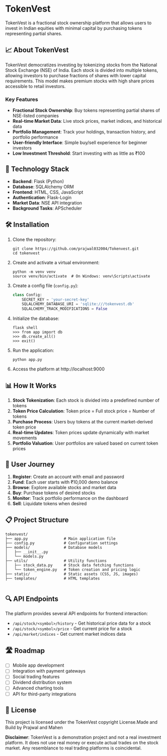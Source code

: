 # TokenVest

TokenVest is a fractional stock ownership platform that allows users to invest in Indian equities with minimal capital by purchasing tokens representing partial shares.

## 📈 About TokenVest

TokenVest democratizes investing by tokenizing stocks from the National Stock Exchange (NSE) of India. Each stock is divided into multiple tokens, allowing investors to purchase fractions of shares with lower capital requirements. This model makes premium stocks with high share prices accessible to retail investors.

### Key Features

- **Fractional Stock Ownership**: Buy tokens representing partial shares of NSE-listed companies
- **Real-time Market Data**: Live stock prices, market indices, and historical data
- **Portfolio Management**: Track your holdings, transaction history, and portfolio performance
- **User-friendly Interface**: Simple buy/sell experience for beginner investors
- **Low Investment Threshold**: Start investing with as little as ₹100

## 🚀 Technology Stack

- **Backend**: Flask (Python)
- **Database**: SQLAlchemy ORM
- **Frontend**: HTML, CSS, JavaScript
- **Authentication**: Flask-Login
- **Market Data**: NSE API integration
- **Background Tasks**: APScheduler

## 🛠️ Installation

1. Clone the repository:
   ```
   git clone https://github.com/prajwal032004/Tokenvest.git
   cd tokenvest
   ```

2. Create and activate a virtual environment:
   ```
   python -m venv venv
   source venv/bin/activate  # On Windows: venv\Scripts\activate
   ```

3. Create a config file (`config.py`):
   ```python
   class Config:
       SECRET_KEY = 'your-secret-key'
       SQLALCHEMY_DATABASE_URI = 'sqlite:///tokenvest.db'
       SQLALCHEMY_TRACK_MODIFICATIONS = False
   ```

4. Initialize the database:
   ```
   flask shell
   >>> from app import db
   >>> db.create_all()
   >>> exit()
   ```
5. Run the application:
   ```
   python app.py
   ```

6. Access the platform at http://localhost:9000

## 📊 How It Works

1. **Stock Tokenization**: Each stock is divided into a predefined number of tokens
2. **Token Price Calculation**: Token price = Full stock price ÷ Number of tokens
3. **Purchase Process**: Users buy tokens at the current market-derived token price
4. **Real-time Updates**: Token prices update dynamically with market movements
5. **Portfolio Valuation**: User portfolios are valued based on current token prices

## 📱 User Journey

1. **Register**: Create an account with email and password
2. **Fund**: Each user starts with ₹10,000 demo balance
3. **Browse**: Explore available stocks and market data
4. **Buy**: Purchase tokens of desired stocks
5. **Monitor**: Track portfolio performance on the dashboard
6. **Sell**: Liquidate tokens when desired

## 📋 Project Structure

```
tokenvest/
├── app.py                # Main application file
├── config.py             # Configuration settings
├── models/               # Database models
│   ├── __init__.py
│   └── models.py
├── utils/                # Utility functions
│   ├── stock_data.py     # Stock data fetching functions
│   └── token_engine.py   # Token creation and pricing logic
├── static/               # Static assets (CSS, JS, images)
├── templates/            # HTML templates
     
```

## 🔍 API Endpoints

The platform provides several API endpoints for frontend interaction:

- `/api/stock/<symbol>/history` - Get historical price data for a stock
- `/api/stock/<symbol>/price` - Get current price for a stock
- `/api/market/indices` - Get current market indices data

## 🛣️ Roadmap

- [ ] Mobile app development
- [ ] Integration with payment gateways
- [ ] Social trading features
- [ ] Dividend distribution system
- [ ] Advanced charting tools
- [ ] API for third-party integrations

## 📄 License

This project is licensed under the TokenVest copyright License.Made and Build by Prajwal and Mahen

**Disclaimer**: TokenVest is a demonstration project and not a real investment platform. It does not use real money or execute actual trades on the stock market. Any resemblance to real trading platforms is coincidental.
